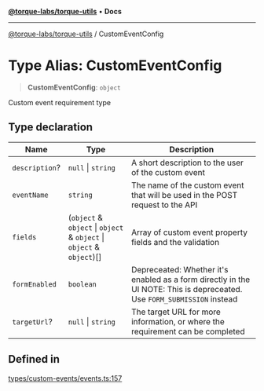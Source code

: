 [**@torque-labs/torque-utils**](../README.md) • **Docs**

***

[@torque-labs/torque-utils](../README.md) / CustomEventConfig

# Type Alias: CustomEventConfig

> **CustomEventConfig**: `object`

Custom event requirement type

## Type declaration

| Name | Type | Description |
| ------ | ------ | ------ |
| `description`? | `null` \| `string` | A short description to the user of the custom event |
| `eventName` | `string` | The name of the custom event that will be used in the POST request to the API |
| `fields` | (`object` & `object` \| `object` & `object` \| `object` & `object`)[] | Array of custom event property fields and the validation |
| `formEnabled` | `boolean` | Depreceated: Whether it's enabled as a form directly in the UI NOTE: This is depreceated. Use `FORM_SUBMISSION` instead |
| `targetUrl`? | `null` \| `string` | The target URL for more information, or where the requirement can be completed |

## Defined in

[types/custom-events/events.ts:157](https://github.com/torque-labs/torque-utils/blob/a612e615fa21888d00ebb7bf70f9910fab4be80a/types/custom-events/events.ts#L157)
